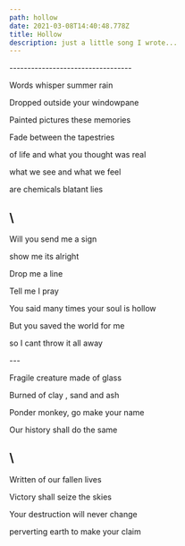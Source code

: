 ```yaml
---
path: hollow
date: 2021-03-08T14:40:48.778Z
title: Hollow
description: just a little song I wrote...
---
```

\----------------------------------

Words whisper summer rain

Dropped outside your windowpane

Painted pictures these memories

Fade between the tapestries

of life and what you thought was real

what we see and what we feel

are chemicals blatant lies

## \

Will you send me a sign

show me its alright

Drop me a line

Tell me I pray

You said many times your soul is hollow

But you saved the world for me

so I cant throw it all away

\---

Fragile creature made of glass

Burned of clay , sand and ash

Ponder monkey, go make your name

Our history shall do the same

## \

Written of our fallen lives

Victory shall seize the skies

Your destruction will never change

perverting earth to make your claim